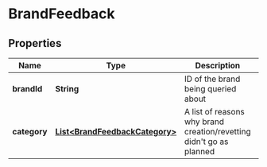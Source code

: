 

# BrandFeedback


## Properties

| Name | Type | Description | Notes |
|------------ | ------------- | ------------- | -------------|
|**brandId** | **String** | ID of the brand being queried about |  |
|**category** | [**List&lt;BrandFeedbackCategory&gt;**](BrandFeedbackCategory.md) | A list of reasons why brand creation/revetting didn&#39;t go as planned |  |



